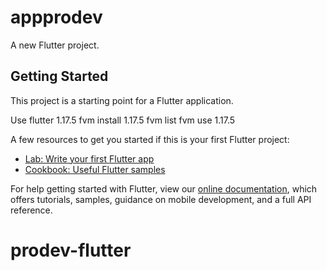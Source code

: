 # appprodev

A new Flutter project.

## Getting Started

This project is a starting point for a Flutter application.

Use flutter 1.17.5
fvm install 1.17.5
fvm list
fvm use 1.17.5

A few resources to get you started if this is your first Flutter project:

- [Lab: Write your first Flutter app](https://flutter.dev/docs/get-started/codelab)
- [Cookbook: Useful Flutter samples](https://flutter.dev/docs/cookbook)

For help getting started with Flutter, view our
[online documentation](https://flutter.dev/docs), which offers tutorials,
samples, guidance on mobile development, and a full API reference.
# prodev-flutter
